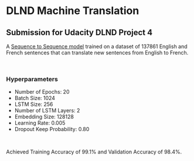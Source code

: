 # DLND Machine Translation

## Submission for Udacity DLND Project 4
A [Sequence to Sequence model](https://www.tensorflow.org/tutorials/seq2seq) trained on a dataset of 137861 English and French sentences that can translate new sentences from English to French.

<br>

### Hyperparameters
* Number of Epochs: 20
* Batch Size: 1024
* LSTM Size: 256
* Number of LSTM Layers: 2
* Embedding Size: 128128
* Learning Rate: 0.005
* Dropout Keep Probability: 0.80

<br>

Achieved Training Accuracy of 99.1% and Validation Accuracy of 98.4%.
